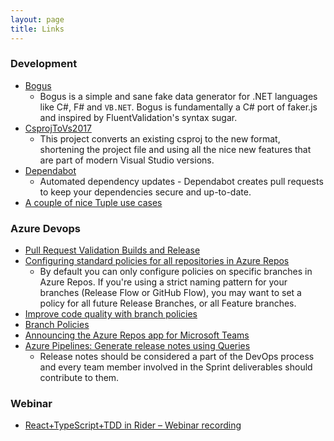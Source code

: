 ```yaml
---
layout: page
title: Links
---
```


### Development

* [Bogus](https://github.com/bchavez/Bogus)
  * Bogus is a simple and sane fake data generator for .NET languages like C#, F# and `VB.NET`. Bogus is fundamentally a C# port of faker.js and inspired by FluentValidation's syntax sugar.
* [CsprojToVs2017](https://github.com/hvanbakel/CsprojToVs2017)
  * This project converts an existing csproj to the new format, shortening the project file and using all the nice new features that are part of modern Visual Studio versions.
* [Dependabot](https://dependabot.com/)
  * Automated dependency updates - Dependabot creates pull requests to keep your dependencies secure and up-to-date.
* [A couple of nice Tuple use cases](http://josephwoodward.co.uk/2020/03/couple-nice-tuple-use-cases)

### Azure Devops

* [Pull Request Validation Builds and Release](https://pleasereleaseme.net/azure-devops-hidden-gems-3-pull-request-validation-builds-and-releases/)
* [Configuring standard policies for all repositories in Azure Repos](https://jessehouwing.net/azure-repos-git-configuring-standard-policies-on-repositories/)
  * By default you can only configure policies on specific branches in Azure Repos. If you're using a strict naming pattern for your branches (Release Flow or GitHub Flow), you may want to set a policy for all future Release Branches, or all Feature branches.
* [Improve code quality with branch policies](https://docs.microsoft.com/en-us/azure/devops/repos/git/branch-policies?view=azure-devops)
* [Branch Policies](https://docs.microsoft.com/en-us/azure/devops/repos/git/branch-policies-overview?view=azure-devops)
* [Announcing the Azure Repos app for Microsoft Teams](https://devblogs.microsoft.com/devops/announcing-the-azure-repos-app-for-microsoft-teams/)
* [Azure Pipelines: Generate release notes using Queries](https://slothycode.com/azure-pipelines-publish-release-notes/)
  * Release notes should be considered a part of the DevOps process and every team member involved in the Sprint deliverables should contribute to them.

### Webinar

* [React+TypeScript+TDD in Rider – Webinar recording](https://blog.jetbrains.com/dotnet/2019/11/14/reacttypescripttdd-rider-webinar-recording/)